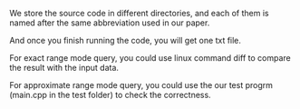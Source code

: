 We store the source code in different directories, and each of them is named after the same abbreviation used in our paper.

And once you finish running the code, you will get one txt file.

For exact range mode query, you could use linux command diff to compare the result with the input data.

For approximate range mode query, you could use the our test progrm (main.cpp in the test folder) to check the correctness.
